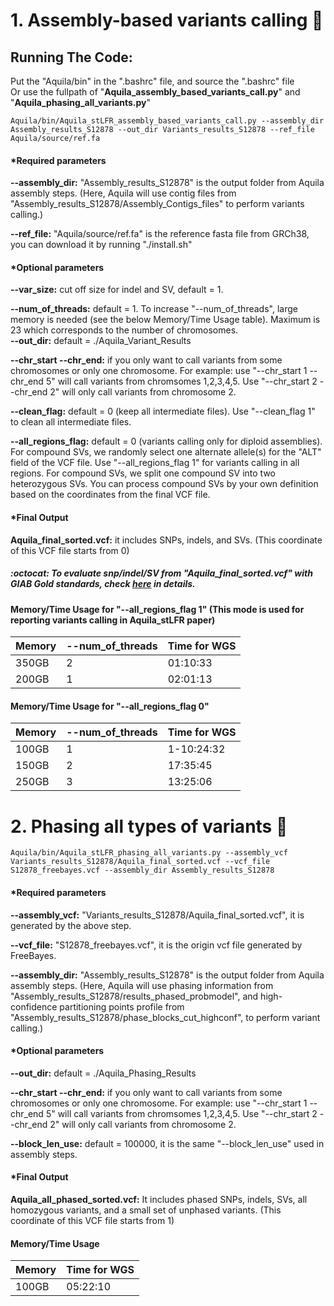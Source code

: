 # 1. Assembly-based variants calling :milky_way:

## Running The Code:
Put the "Aquila/bin" in the ".bashrc" file, and source the ".bashrc" file <br />
Or use the fullpath of "**Aquila_assembly_based_variants_call.py**" and "**Aquila_phasing_all_variants.py**"

```
Aquila/bin/Aquila_stLFR_assembly_based_variants_call.py --assembly_dir Assembly_results_S12878 --out_dir Variants_results_S12878 --ref_file Aquila/source/ref.fa 
```
#### *Required parameters
**--assembly_dir:** "Assembly_results_S12878" is the output folder from Aquila assembly steps. (Here, Aquila will use contig files from "Assembly_results_S12878/Assembly_Contigs_files" to perform variants calling.) 

**--ref_file:** "Aquila/source/ref.fa" is the reference fasta file from GRCh38, you can download it by running "./install.sh"

#### *Optional parameters
**--var_size:** cut off size for indel and SV, default = 1. 

**--num_of_threads:** default = 1. To increase "--num_of_threads", large memory is needed (see the below Memory/Time Usage table). Maximum is 23 which corresponds to the number of chromosomes.  
**--out_dir:** default = ./Aquila_Variant_Results

**--chr_start --chr_end:** if you only want to call variants from some chromosomes or only one chromosome. For example: use "--chr_start 1 --chr_end 5"  will call variants from chromsomes 1,2,3,4,5. Use "--chr_start 2 --chr_end 2" will only call variants from chromosome 2. 

**--clean_flag:** default = 0 (keep all intermediate files). Use "--clean_flag 1" to clean all intermediate files. 

**--all_regions_flag:** default = 0 (variants calling only for diploid assemblies). For compound SVs, we randomly select one alternate allele(s) for the "ALT" field of the VCF file. 
Use "--all_regions_flag 1" for variants calling in all regions. For compound SVs, we split one compound SV into two heterozygous SVs. You can process compound SVs by your own definition based on the coordinates from the final VCF file. 

#### *Final Output
**Aquila_final_sorted.vcf:** it includes SNPs, indels, and SVs. (This coordinate of this VCF file starts from 0)
##### :octocat: To evaluate snp/indel/SV from "Aquila_final_sorted.vcf" with GIAB Gold standards, check <a href="https://github.com/xinzhoucs/Aquila_VCF_Reformat_and_Evaluate">here</a> in details. 



#### Memory/Time Usage for "--all_regions_flag 1" (This mode is used for reporting variants calling in Aquila_stLFR paper)
| Memory| --num_of_threads | Time for WGS |
| --- | --- | --- | 
| 350GB | 2 | 01:10:33|
| 200GB | 1 | 02:01:13|

#### Memory/Time Usage for "--all_regions_flag 0"
| Memory| --num_of_threads | Time for WGS |
| --- | --- | --- | 
| 100GB | 1 |1-10:24:32 |
| 150GB | 2 |17:35:45 |
| 250GB | 3 | 13:25:06|





# 2. Phasing all types of variants  :eagle:

```
Aquila/bin/Aquila_stLFR_phasing_all_variants.py --assembly_vcf Variants_results_S12878/Aquila_final_sorted.vcf --vcf_file S12878_freebayes.vcf --assembly_dir Assembly_results_S12878
```
#### *Required parameters
**--assembly_vcf:** "Variants_results_S12878/Aquila_final_sorted.vcf", it is generated by the above step.

**--vcf_file:** "S12878_freebayes.vcf", it is the origin vcf file generated by FreeBayes. 

**--assembly_dir:** "Assembly_results_S12878" is the output folder from Aquila assembly steps. (Here, Aquila will use phasing information from "Assembly_results_S12878/results_phased_probmodel", and high-confidence partitioning points profile from "Assembly_results_S12878/phase_blocks_cut_highconf", to perform variant calling.) 

#### *Optional parameters
**--out_dir:** default = ./Aquila_Phasing_Results

**--chr_start --chr_end:** if you only want to call variants from some chromosomes or only one chromosome. For example: use "--chr_start 1 --chr_end 5"  will call variants from chromsomes 1,2,3,4,5. Use "--chr_start 2 --chr_end 2" will only call variants from chromosome 2. 

**--block_len_use:** default = 100000, it is the same "--block_len_use" used in assembly steps. 

#### *Final Output
**Aquila_all_phased_sorted.vcf:** It includes phased SNPs, indels, SVs, all homozygous variants, and a small set of unphased variants. (This coordinate of this VCF file starts from 1)

#### Memory/Time Usage
| Memory | Time for WGS |
| --- | --- | 
| 100GB |05:22:10 |


